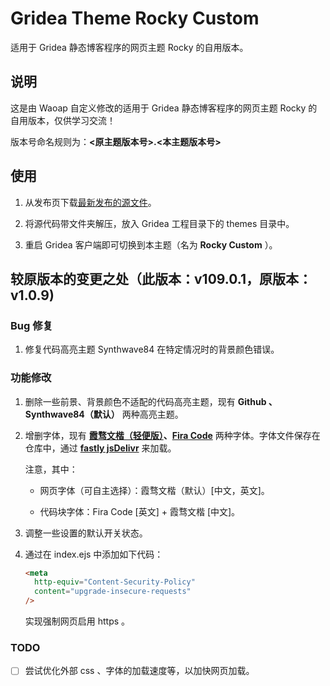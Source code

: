 # Gridea Theme Rocky Custom

适用于 Gridea 静态博客程序的网页主题 Rocky 的自用版本。

## 说明

这是由 Waoap 自定义修改的适用于 Gridea 静态博客程序的网页主题 Rocky 的自用版本，仅供学习交流！

版本号命名规则为：**<原主题版本号>.<本主题版本号>**

## 使用

1. 从发布页下载[最新发布的源文件](https://github.com/Waoap/gridea-theme-rocky-custom/releases)。

2. 将源代码带文件夹解压，放入 Gridea 工程目录下的 themes 目录中。

3. 重启 Gridea 客户端即可切换到本主题（名为 **Rocky Custom** ）。

## 较原版本的变更之处（此版本：v109.0.1，原版本：v1.0.9)

### Bug 修复

1. 修复代码高亮主题 Synthwave84 在特定情况时的背景颜色错误。

### 功能修改

1. 删除一些前景、背景颜色不适配的代码高亮主题，现有 **Github 、Synthwave84（默认）** 两种高亮主题。

2. 增删字体，现有 **[霞骛文楷（轻便版）](https://github.com/lxgw/LxgwWenKai-Lite)、[Fira Code](https://github.com/tonsky/FiraCode)** 两种字体。字体文件保存在仓库中，通过 **[fastly jsDelivr](https://fastly.jsdelivr.net)** 来加载。

   注意，其中：

   - 网页字体（可自主选择）：霞骛文楷（默认）[中文，英文]。

   - 代码块字体：Fira Code [英文] + 霞骛文楷 [中文]。

3. 调整一些设置的默认开关状态。

4. 通过在 index.ejs 中添加如下代码：

   ```html
   <meta
     http-equiv="Content-Security-Policy"
     content="upgrade-insecure-requests"
   />
   ```

   实现强制网页启用 https 。

### TODO

- [ ] 尝试优化外部 css 、字体的加载速度等，以加快网页加载。
